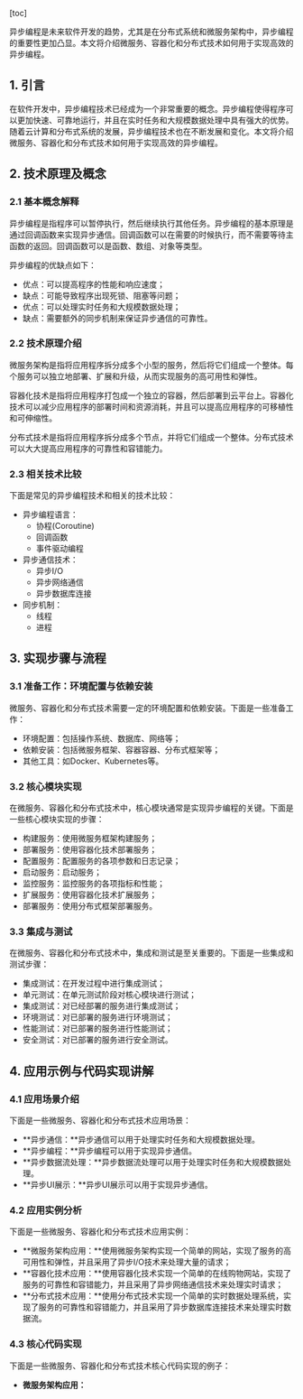 
[toc]                    
                
                
异步编程是未来软件开发的趋势，尤其是在分布式系统和微服务架构中，异步编程的重要性更加凸显。本文将介绍微服务、容器化和分布式技术如何用于实现高效的异步编程。

## 1. 引言

在软件开发中，异步编程技术已经成为一个非常重要的概念。异步编程使得程序可以更加快速、可靠地运行，并且在实时任务和大规模数据处理中具有强大的优势。随着云计算和分布式系统的发展，异步编程技术也在不断发展和变化。本文将介绍微服务、容器化和分布式技术如何用于实现高效的异步编程。

## 2. 技术原理及概念

### 2.1 基本概念解释

异步编程是指程序可以暂停执行，然后继续执行其他任务。异步编程的基本原理是通过回调函数来实现异步通信。回调函数可以在需要的时候执行，而不需要等待主函数的返回。回调函数可以是函数、数组、对象等类型。

异步编程的优缺点如下：

- 优点：可以提高程序的性能和响应速度；
- 缺点：可能导致程序出现死锁、阻塞等问题；
- 优点：可以处理实时任务和大规模数据处理；
- 缺点：需要额外的同步机制来保证异步通信的可靠性。

### 2.2 技术原理介绍

微服务架构是指将应用程序拆分成多个小型的服务，然后将它们组成一个整体。每个服务可以独立地部署、扩展和升级，从而实现服务的高可用性和弹性。

容器化技术是指将应用程序打包成一个独立的容器，然后部署到云平台上。容器化技术可以减少应用程序的部署时间和资源消耗，并且可以提高应用程序的可移植性和可伸缩性。

分布式技术是指将应用程序拆分成多个节点，并将它们组成一个整体。分布式技术可以大大提高应用程序的可靠性和容错能力。

### 2.3 相关技术比较

下面是常见的异步编程技术和相关的技术比较：

- 异步编程语言：
    - 协程(Coroutine)
    - 回调函数
    - 事件驱动编程
- 异步通信技术：
    - 异步I/O
    - 异步网络通信
    - 异步数据库连接
- 同步机制：
    - 线程
    - 进程

## 3. 实现步骤与流程

### 3.1 准备工作：环境配置与依赖安装

微服务、容器化和分布式技术需要一定的环境配置和依赖安装。下面是一些准备工作：

- 环境配置：包括操作系统、数据库、网络等；
- 依赖安装：包括微服务框架、容器容器、分布式框架等；
- 其他工具：如Docker、Kubernetes等。

### 3.2 核心模块实现

在微服务、容器化和分布式技术中，核心模块通常是实现异步编程的关键。下面是一些核心模块实现的步骤：

- 构建服务：使用微服务框架构建服务；
- 部署服务：使用容器化技术部署服务；
- 配置服务：配置服务的各项参数和日志记录；
- 启动服务：启动服务；
- 监控服务：监控服务的各项指标和性能；
- 扩展服务：使用容器化技术扩展服务；
- 部署服务：使用分布式框架部署服务。

### 3.3 集成与测试

在微服务、容器化和分布式技术中，集成和测试是至关重要的。下面是一些集成和测试步骤：

- 集成测试：在开发过程中进行集成测试；
- 单元测试：在单元测试阶段对核心模块进行测试；
- 集成测试：对已经部署的服务进行集成测试；
- 环境测试：对已部署的服务进行环境测试；
- 性能测试：对已部署的服务进行性能测试；
- 安全测试：对已部署的服务进行安全测试。

## 4. 应用示例与代码实现讲解

### 4.1 应用场景介绍

下面是一些微服务、容器化和分布式技术应用场景：

- **异步通信：**异步通信可以用于处理实时任务和大规模数据处理。
- **异步编程：**异步编程可以用于实现异步通信。
- **异步数据流处理：**异步数据流处理可以用于处理实时任务和大规模数据处理。
- **异步UI展示：**异步UI展示可以用于实现异步通信。

### 4.2 应用实例分析

下面是一些微服务、容器化和分布式技术应用实例：

- **微服务架构应用：**使用微服务架构实现一个简单的网站，实现了服务的高可用性和弹性，并且采用了异步I/O技术来处理大量的请求；
- **容器化技术应用：**使用容器化技术实现一个简单的在线购物网站，实现了服务的可靠性和容错能力，并且采用了异步网络通信技术来处理实时请求；
- **分布式技术应用：**使用分布式技术实现一个简单的实时数据处理系统，实现了服务的可靠性和容错能力，并且采用了异步数据库连接技术来处理实时数据流。

### 4.3 核心代码实现

下面是一些微服务、容器化和分布式技术核心代码实现的例子：

- **微服务架构应用：**

